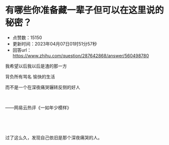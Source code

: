 # 有哪些你准备藏一辈子但可以在这里说的秘密？
- 点赞数：15150
- 更新时间：2023年04月07日01时51分57秒
- 回答url：https://www.zhihu.com/question/287642868/answer/560498780
<body>
 <p data-pid="e_jQHkfr">我希望以后我以后是渣的那一方</p>
 <p data-pid="z0IuNrQZ">背负所有骂名 愉快的生活</p>
 <p data-pid="ZL352rwq">而不是一个在深夜痛哭辗转反侧的好人</p>
 <p class="ztext-empty-paragraph"><br></p>
 <p data-pid="zEO10p_O">——网易云热评《一如年少模样》</p>
 <p class="ztext-empty-paragraph"><br></p>
 <p class="ztext-empty-paragraph"><br></p>
 <p data-pid="DludIYlz">过了这么久，发现自己依旧是那个深夜痛哭的人。</p>
</body>